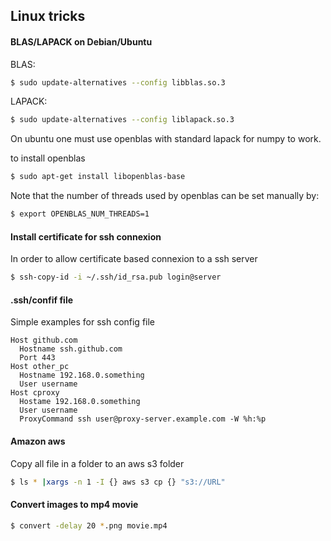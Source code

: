 ## Linux tricks

#### BLAS/LAPACK on Debian/Ubuntu

BLAS:
```bash
$ sudo update-alternatives --config libblas.so.3
```

LAPACK:
```bash
$ sudo update-alternatives --config liblapack.so.3
```
On ubuntu one must use openblas with standard lapack for numpy to work.

to install openblas
```bash
$ sudo apt-get install libopenblas-base
```

Note that the number of threads used by openblas can be set manually by:
```bash
$ export OPENBLAS_NUM_THREADS=1
```


#### Install certificate for ssh connexion

In order to allow certificate based connexion to a ssh server

```bash
$ ssh-copy-id -i ~/.ssh/id_rsa.pub login@server
```

#### .ssh/confif file

Simple examples for ssh config file

```
Host github.com
  Hostname ssh.github.com
  Port 443
Host other_pc
  Hostname 192.168.0.something
  User username 
Host cproxy
  Hostame 192.168.0.something
  User username
  ProxyCommand ssh user@proxy-server.example.com -W %h:%p
```


#### Amazon aws

Copy all file in a folder to an aws s3 folder
```bash
$ ls * |xargs -n 1 -I {} aws s3 cp {} "s3://URL" 
```


#### Convert images to mp4 movie

```bash
$ convert -delay 20 *.png movie.mp4
```


